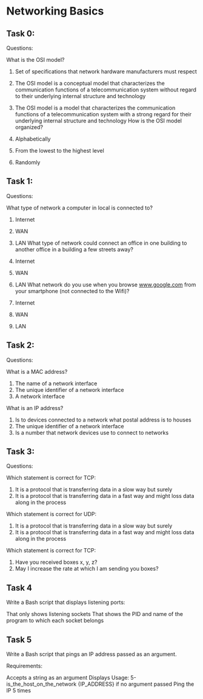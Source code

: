 # Networking Basics

## Task 0:

Questions:

What is the OSI model?

1. Set of specifications that network hardware manufacturers must respect
2. The OSI model is a conceptual model that characterizes the communication functions of a telecommunication system without regard to their underlying internal structure and technology
3. The OSI model is a model that characterizes the communication functions of a telecommunication system with a strong regard for their underlying internal structure and technology
How is the OSI model organized?

1. Alphabetically
2. From the lowest to the highest level
3. Randomly

## Task 1:

Questions:

What type of network a computer in local is connected to?

1. Internet
2. WAN
3. LAN
What type of network could connect an office in one building to another office in a building a few streets away?

1. Internet
2. WAN
3. LAN
What network do you use when you browse www.google.com from your smartphone (not connected to the Wifi)?

1. Internet
2. WAN
3. LAN

## Task 2:

Questions:

What is a MAC address?

1. The name of a network interface
2. The unique identifier of a network interface
3. A network interface

What is an IP address?

1. Is to devices connected to a network what postal address is to houses
2. The unique identifier of a network interface
3. Is a number that network devices use to connect to networks

## Task 3:

Questions:

Which statement is correct for TCP:

1. It is a protocol that is transferring data in a slow way but surely
2. It is a protocol that is transferring data in a fast way and might loss data along in the process

Which statement is correct for UDP:

1. It is a protocol that is transferring data in a slow way but surely
2. It is a protocol that is transferring data in a fast way and might loss data along in the process

Which statement is correct for TCP:

1. Have you received boxes x, y, z?
2. May I increase the rate at which I am sending you boxes?

## Task 4

Write a Bash script that displays listening ports:

That only shows listening sockets
That shows the PID and name of the program to which each socket belongs

## Task 5

Write a Bash script that pings an IP address passed as an argument.

Requirements:

Accepts a string as an argument
Displays Usage: 5-is_the_host_on_the_network {IP_ADDRESS} if no argument passed
Ping the IP 5 times
